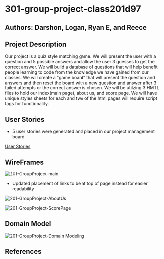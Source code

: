 # 301-group-project-class201d97

## Authors: Darshon, Logan, Ryan E, and Reece

## Project Description
Our project is a quiz style matching game.  We will present the user with a question and 5 possible answers and allow the user 3 guesses to get the correct answer.  We will build a database of questions that will help benefit people learning to code from the knowledge we have gained from our classes. We will create a "game board" that will present the question and answers and then reset the board with a new question and answer after 3 failed attempts or the correct answer is chosen.  We will be utilzing 3 HMTL files to hold our index(main page), about us, and score page.  We will have unique styles sheets for each and two of the html pages will require script tags for functionality.

## User Stories

- 5 user stories were generated and placed in our project management board

[User Stories](https://github.com/orgs/Power-Devs-9000/projects/1)

## WireFrames

![201-GroupProject-main](https://user-images.githubusercontent.com/109825175/221308758-4623b533-5a2e-4afa-b057-cd2ea359f298.png)

- Updated placement of links to be at top of page instead for easier readability

![201-GroupProject-AboutUs](https://user-images.githubusercontent.com/109825175/221310207-59ed2491-e138-427f-bd04-a94bb021c989.png)

![201-GroupProject-ScorePage](https://user-images.githubusercontent.com/109825175/221313488-a5f80435-793f-48b6-b1e1-b7375789f7a0.png)

## Domain Model

![201-GroupProject-Domain Modeling](https://user-images.githubusercontent.com/109825175/221320559-000b50fe-13fc-4634-be9f-878e136ec734.png)

## References
